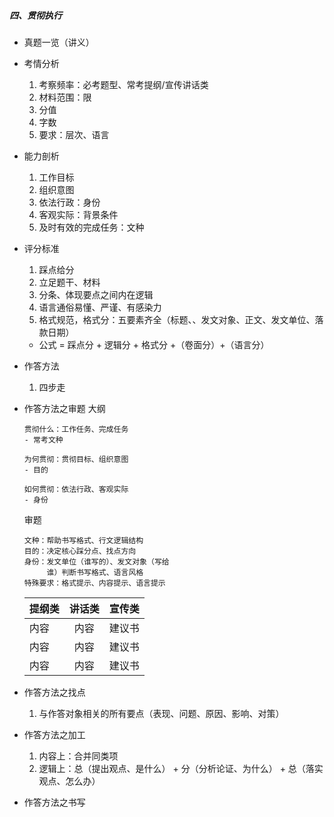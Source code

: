 ##### 四、贯彻执行
- 真题一览（讲义）
- 考情分析
	1. 考察频率：必考题型、常考提纲/宣传讲话类
	1. 材料范围：限
	1. 分值
	1. 字数
	1. 要求：层次、语言
- 能力剖析	
	1. 工作目标
	1. 组织意图
	1. 依法行政：身份
	1. 客观实际：背景条件
	1. 及时有效的完成任务：文种
- 评分标准
	1. 踩点给分
	1. 立足题干、材料
	1. 分条、体现要点之间内在逻辑
	1. 语言通俗易懂、严谨、有感染力
	1. 格式规范，格式分：五要素齐全（标题、、发文对象、正文、发文单位、落款日期）
	- 公式 = 踩点分 + 逻辑分 + 格式分 +（卷面分）+（语言分）
- 作答方法
	1. 四步走
- 作答方法之审题
	大纲
	``` 
	贯彻什么：工作任务、完成任务
	- 常考文种

	为何贯彻：贯彻目标、组织意图
	- 目的

	如何贯彻：依法行政、客观实际
	- 身份
	```
	审题
	```
	文种：帮助书写格式、行文逻辑结构
	目的：决定核心踩分点、找点方向
	身份：发文单位（谁写的）、发文对象（写给
	     谁）判断书写格式、语言风格
	特殊要求：格式提示、内容提示、语言提示
	```
	 提纲类|讲话类|宣传类
	---|:--:|---:
	 内容|内容|建议书
	 内容|内容|建议书
	 内容|内容|建议书

- 作答方法之找点
	1. 与作答对象相关的所有要点（表现、问题、原因、影响、对策）	
- 作答方法之加工
	1. 内容上：合并同类项
	1. 逻辑上：总（提出观点、是什么） + 分（分析论证、为什么） + 总（落实观点、怎么办）
- 作答方法之书写	